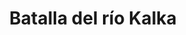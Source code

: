﻿---
title: "Batalla del río Kalka"
permalink: periodes_244.html
layout: periode
dataInici: 1223-05-31
sidebar: periodes
pares:
  - 301:
    title: "Imperio Mongol"
    dataInici: "(1206)"
    dataFi: "(1368)"

fills:
jocsPrincipals:
jocsEscenaris:
jocsEpoca:
  - title: "Ancient Battles Deluxe Expansion Kit 3: Strange Ordnance"
    bggId: 42337
    escenari: "Kalka River"

  - title: "Devil's Horsemen"
    bggId: 11274
    escenari: "The Kalka"

jocsEpocaEscenaris:
---

